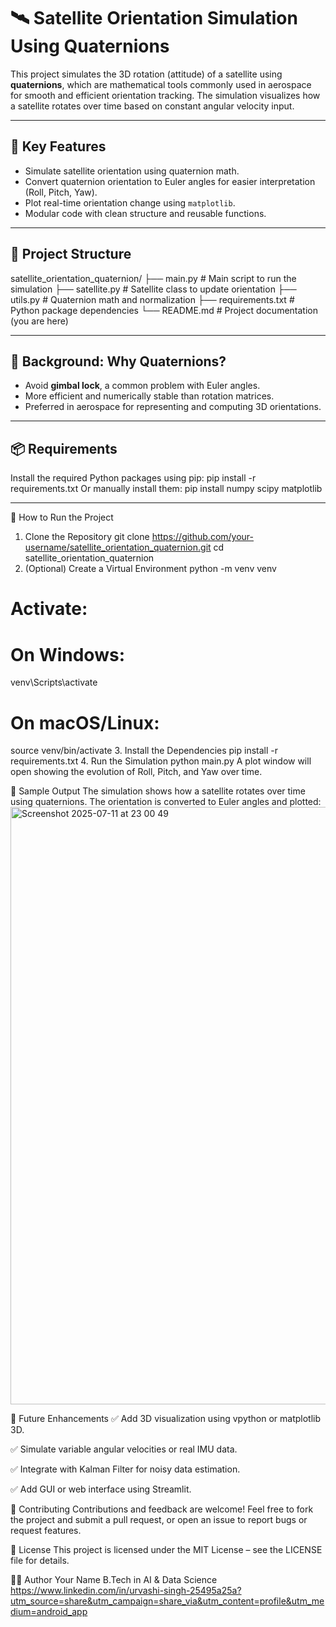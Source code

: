 
 # 🛰️ Satellite Orientation Simulation Using Quaternions

This project simulates the 3D rotation (attitude) of a satellite using **quaternions**, which are mathematical tools commonly used in aerospace for smooth and efficient orientation tracking. The simulation visualizes how a satellite rotates over time based on constant angular velocity input.

---

## 📌 Key Features

- Simulate satellite orientation using quaternion math.
- Convert quaternion orientation to Euler angles for easier interpretation (Roll, Pitch, Yaw).
- Plot real-time orientation change using `matplotlib`.
- Modular code with clean structure and reusable functions.

---

## 📁 Project Structure

satellite_orientation_quaternion/
├── main.py # Main script to run the simulation
├── satellite.py # Satellite class to update orientation
├── utils.py # Quaternion math and normalization
├── requirements.txt # Python package dependencies
└── README.md # Project documentation (you are here)

---

## 🧠 Background: Why Quaternions?

- Avoid **gimbal lock**, a common problem with Euler angles.
- More efficient and numerically stable than rotation matrices.
- Preferred in aerospace for representing and computing 3D orientations.

---

## 📦 Requirements

Install the required Python packages using pip:
pip install -r requirements.txt
Or manually install them:
pip install numpy scipy matplotlib

---

🚀 How to Run the Project
1. Clone the Repository
git clone https://github.com/your-username/satellite_orientation_quaternion.git
cd satellite_orientation_quaternion
2. (Optional) Create a Virtual Environment
python -m venv venv
# Activate:
# On Windows:
venv\Scripts\activate
# On macOS/Linux:
source venv/bin/activate
3. Install the Dependencies
pip install -r requirements.txt
4. Run the Simulation
python main.py
A plot window will open showing the evolution of Roll, Pitch, and Yaw over time.


🧪 Sample Output
The simulation shows how a satellite rotates over time using quaternions. The orientation is converted to Euler angles and plotted:<img width="1470" height="956" alt="Screenshot 2025-07-11 at 23 00 49" src="https://github.com/user-attachments/assets/dcd3b3af-7c5c-4ca2-8cbe-71413403b10f" />



🔮 Future Enhancements
✅ Add 3D visualization using vpython or matplotlib 3D.

✅ Simulate variable angular velocities or real IMU data.

✅ Integrate with Kalman Filter for noisy data estimation.

✅ Add GUI or web interface using Streamlit.

🤝 Contributing
Contributions and feedback are welcome! Feel free to fork the project and submit a pull request, or open an issue to report bugs or request features.

📜 License
This project is licensed under the MIT License – see the LICENSE file for details.

👨‍💻 Author
Your Name
B.Tech in AI & Data Science
https://www.linkedin.com/in/urvashi-singh-25495a25a?utm_source=share&utm_campaign=share_via&utm_content=profile&utm_medium=android_app

